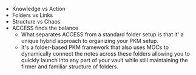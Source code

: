 - Knowledge vs Action
- Folders vs Links
- Structure vs Chaos
- ACCESS finds the balance
	- What separates ACCESS from a standard folder setup is that it' a unique hybrid approach to organizing your PKM setup. 
	- It's a folder-based PKM framework that also uses MOCs to dynamically connect the notes across these folders allowing you to quickly launch into any part of your vault while still maintaining the firmer and familiar structure of folders. 